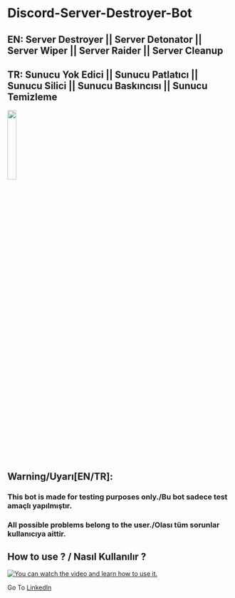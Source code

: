 # Discord-Server-Destroyer-Bot
## EN: Server Destroyer || Server Detonator || Server Wiper || Server Raider || Server Cleanup 

## TR: Sunucu Yok Edici || Sunucu Patlatıcı || Sunucu Silici || Sunucu Baskıncısı || Sunucu Temizleme 
<img src="https://png.vector.me/files/images/3/8/384579/warning_icon_preview" width="20%" height="20%">

## Warning/Uyarı[EN/TR]:
### This bot is made for testing purposes only./Bu bot sadece test amaçlı yapılmıştır.
### All possible problems belong to the user./Olası tüm sorunlar kullanıcıya aittir.


## How to use ? / Nasıl Kullanılır ?
[![You can watch the video and learn how to use it.](https://img.youtube.com/vi/N4RRk4xvjlc/0.jpg)](https://www.youtube.com/watch?v=N4RRk4xvjlc)

Go To [LinkedIn](https://www.linkedin.com/in/furkanulgen/)